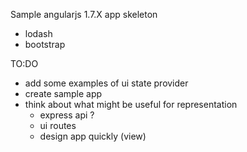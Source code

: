 Sample angularjs 1.7.X app skeleton

- lodash
- bootstrap

TO:DO
- add some examples of ui state provider
- create sample app 
- think about what might be useful for representation 
  * express api ? 
  * ui routes
  * design app quickly (view)